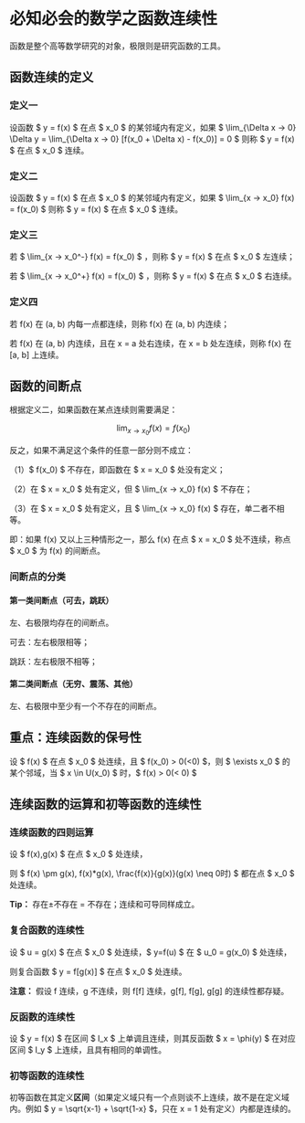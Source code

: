 # 必知必会的数学之函数连续性

函数是整个高等数学研究的对象，极限则是研究函数的工具。

## 函数连续的定义

### 定义一

设函数 $ y = f(x) $ 在点 $ x_0 $ 的某邻域内有定义，如果 $ \lim_{\Delta x → 0} \Delta y = \lim_{\Delta x → 0} [f(x_0 + \Delta x) - f(x_0)] = 0 $ 则称 $ y = f(x) $ 在点 $ x_0 $ 连续。

### 定义二

设函数 $ y = f(x) $ 在点 $ x_0 $ 的某邻域内有定义，如果 $ \lim_{x → x_0} f(x) = f(x_0) $ 则称 $ y = f(x) $ 在点 $ x_0 $ 连续。

### 定义三

若 $ \lim_{x → x_0^-} f(x) = f(x_0) $ ，则称 $ y = f(x) $ 在点 $ x_0 $ 左连续；

若 $ \lim_{x → x_0^+} f(x) = f(x_0) $ ，则称 $ y = f(x) $ 在点 $ x_0 $ 右连续。

### 定义四

若 f(x) 在 (a, b) 内每一点都连续，则称 f(x) 在 (a, b) 内连续；

若 f(x) 在 (a, b) 内连续，且在 x = a 处右连续，在 x = b 处左连续，则称 f(x) 在 [a, b] 上连续。

## 函数的间断点

根据定义二，如果函数在某点连续则需要满足：

$$ \lim_{x → x_0} f(x) = f(x_0) $$

反之，如果不满足这个条件的任意一部分则不成立：

（1）$ f(x_0) $ 不存在，即函数在 $ x = x_0 $ 处没有定义；

（2）在 $ x = x_0 $ 处有定义，但 $ \lim_{x → x_0} f(x) $ 不存在；

（3）在 $ x = x_0 $ 处有定义，且 $ \lim_{x → x_0} f(x) $ 存在，单二者不相等。

即：如果 f(x) 又以上三种情形之一，那么 f(x) 在点  $ x = x_0 $ 处不连续，称点  $ x_0 $ 为 f(x) 的间断点。

### 间断点的分类

#### 第一类间断点（可去，跳跃）

左、右极限均存在的间断点。

可去：左右极限相等；

跳跃：左右极限不相等；

#### 第二类间断点（无穷、震荡、其他）

左、右极限中至少有一个不存在的间断点。

## 重点：连续函数的保号性

设 $ f(x) $ 在点 $ x_0 $ 处连续，且 $ f(x_0) > 0(<0) $，则 $ \exists x_0 $ 的某个邻域，当 $ x \in U(x_0) $ 时，$ f(x) > 0(< 0) $

## 连续函数的运算和初等函数的连续性

### 连续函数的四则运算

设 $ f(x),g(x) $ 在点 $ x_0 $ 处连续，

则 $ f(x) \pm g(x), f(x)*g(x), \frac{f(x)}{g(x)}(g(x) \neq 0时) $ 都在点  $ x_0 $ 处连续。

**Tip：** 存在±不存在 = 不存在；连续和可导同样成立。

### 复合函数的连续性

设 $ u = g(x) $ 在点 $ x_0 $ 处连续，$ y=f(u) $ 在 $ u_0 = g(x_0) $ 处连续，

则复合函数 $ y = f[g(x)] $ 在点 $ x_0 $ 处连续。

**注意：** 假设 f 连续，g 不连续，则 f[f] 连续，g[f], f[g], g[g] 的连续性都存疑。

### 反函数的连续性

设 $ y = f(x) $ 在区间 $ I_x $ 上单调且连续，则其反函数 $ x = \phi(y) $ 在对应区间 $ I_y $ 上连续，且具有相同的单调性。

### 初等函数的连续性

初等函数在其定义**区间**（如果定义域只有一个点则谈不上连续，故不是在定义域内。例如 $ y = \sqrt{x-1} + \sqrt{1-x} $，只在 x = 1 处有定义）内都是连续的。
